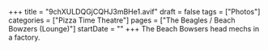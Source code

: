 +++
title = "9chXULDQGjCQHJ3mBHe1.avif"
draft = false
tags = ["Photos"]
categories = ["Pizza Time Theatre"]
pages = ["The Beagles / Beach Bowzers (Lounge)"]
startDate = ""
+++
The Beach Bowsers head mechs in a factory.
